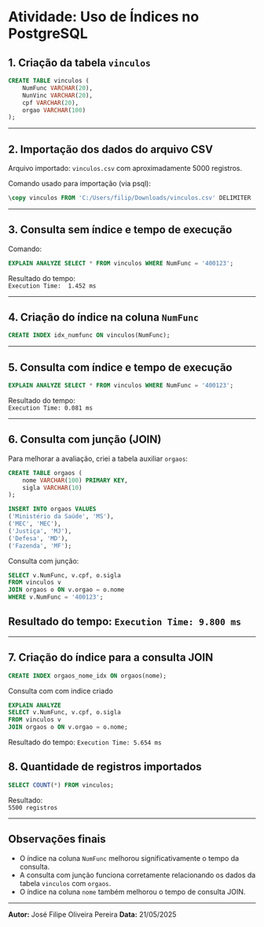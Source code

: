 
# Atividade: Uso de Índices no PostgreSQL

## 1. Criação da tabela `vinculos`

```sql
CREATE TABLE vinculos (
    NumFunc VARCHAR(20),
    NunVinc VARCHAR(20),
    cpf VARCHAR(20),
    orgao VARCHAR(100)
);
```

---

## 2. Importação dos dados do arquivo CSV

Arquivo importado: `vinculos.csv` com aproximadamente 5000 registros.

Comando usado para importação (via psql):

```sql
\copy vinculos FROM 'C:/Users/filip/Downloads/vinculos.csv' DELIMITER ';' CSV HEADER;
```

---

## 3. Consulta sem índice e tempo de execução

Comando:

```sql
EXPLAIN ANALYZE SELECT * FROM vinculos WHERE NumFunc = '400123';
```

Resultado do tempo:  
`Execution Time:  1.452 ms`

---

## 4. Criação do índice na coluna `NumFunc`

```sql
CREATE INDEX idx_numfunc ON vinculos(NumFunc);
```

---

## 5. Consulta com índice e tempo de execução

```sql
EXPLAIN ANALYZE SELECT * FROM vinculos WHERE NumFunc = '400123';
```

Resultado do tempo:  
`Execution Time: 0.081 ms` 

---

## 6. Consulta com junção (JOIN)

Para melhorar a avaliação, criei a tabela auxiliar `orgaos`:

```sql
CREATE TABLE orgaos (
    nome VARCHAR(100) PRIMARY KEY,
    sigla VARCHAR(10)
);

INSERT INTO orgaos VALUES
('Ministério da Saúde', 'MS'),
('MEC', 'MEC'),
('Justiça', 'MJ'),
('Defesa', 'MD'),
('Fazenda', 'MF');
```

Consulta com junção:

```sql
SELECT v.NumFunc, v.cpf, o.sigla
FROM vinculos v
JOIN orgaos o ON v.orgao = o.nome
WHERE v.NumFunc = '400123';
```
Resultado do tempo: 
`Execution Time: 9.800 ms` 
---

---
## 7. Criação do índice para a consulta JOIN

```sql
CREATE INDEX orgaos_nome_idx ON orgaos(nome);
```
Consulta com com indice criado

```sql
EXPLAIN ANALYZE
SELECT v.NumFunc, v.cpf, o.sigla
FROM vinculos v
JOIN orgaos o ON v.orgao = o.nome;
```

Resultado do tempo:
`Execution Time: 5.654 ms` 

## 8. Quantidade de registros importados

```sql
SELECT COUNT(*) FROM vinculos;
```

Resultado:  
`5500 registros` 

---

## Observações finais

- O índice na coluna `NumFunc` melhorou significativamente o tempo da consulta.  
- A consulta com junção funciona corretamente relacionando os dados da tabela `vinculos` com `orgaos`.
- O índice na coluna `nome` também melhorou o tempo de consulta JOIN.

---

**Autor:** José Filipe Oliveira Pereira 
**Data:** 21/05/2025
